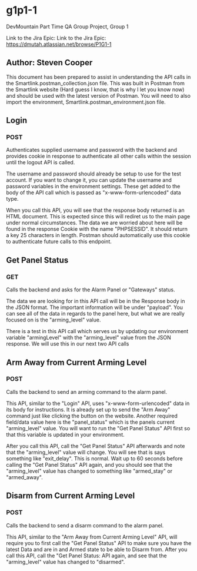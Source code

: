 # g1p1-1
DevMountain Part Time QA Group Project, Group 1

Link to the Jira Epic: Link to the Jira Epic: https://dmutah.atlassian.net/browse/P1G1-1

## Author: Steven Cooper
This document has been prepared to assist in understanding the API calls in the 
Smartlink.postman_collection.json file. This was built in Postman from the Smartlink
website (Hard guess I know, that is why I let you know now) and should be used with 
the latest version of Postman. You will need to also import the environment, 
Smartlink.postman_environment.json file.

## Login
### POST
Authenticates supplied username and password with the backend and provides 
cookie in response to authenticate all other calls within the session until 
the logout API is called.

The username and password should already be setup to use for the test account. If 
you want to change it, you can update the username and password variables in the 
environment settings. These get added to the body of the API call which is passed as 
"x-www-form-urlencoded" data type. 

When you call this API, you will see that the response body returned is an HTML 
document. This is expected since this will rediret us to the main page under normal 
circumstances. The data we are worried about here will be found in the response Cookie 
with the name "PHPSESSID". It should return a key 25 characters in length. Postman 
should automatically use this cookie to authenticate future calls to this endpoint.

## Get Panel Status
### GET
Calls the backend and asks for the Alarm Panel or "Gateways" status.

The data we are looking for in this API call will be in the Response body in the JSON 
format. The important information will be under "payload". You can see all of the data 
in regards to the panel here, but what we are really focused on is the "arming_level" 
value.

There is a test in this API call which serves us by updating our environment variable 
"armingLevel" with the "arming_level" value from the JSON response. We will use this 
in our next two API calls

## Arm Away from Current Arming Level
### POST
Calls the backend to send an arming command to the alarm panel.

This API, similar to the "Login" API, uses "x-www-form-urlencoded" data in its body for 
instructions. It is already set up to send the "Arm Away" command just like clicking 
the button on the website. Another required field/data value here is the "panel_status" 
which is the panels current "arming_level" value. You will want to run the "Get Panel Status" 
API first so that this variable is updated in your environment.

After you call this API, call the "Get Panel Status" API afterwards and note that the "arming_level" 
value will change. You will see that is says something like "exit_delay". This is normal. 
Wait up to 60 seconds before calling the "Get Panel Status" API again, and you should see 
that the "arming_level" value has changed to something like "armed_stay" or "armed_away".

## Disarm from Current Arming Level
### POST 
Calls the backend to send a disarm command to the alarm panel.

This API, similar to the "Arm Away from Current Arming Level" API, will require you to 
first call the "Get Panel Status" API to make sure you have the latest Data and are in 
and Armed state to be able to Disarm from. After you call this API, call the "Get Panel Status:
API again, and see that the "arming_level" value has changed to "disarmed".